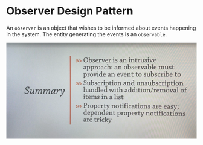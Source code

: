 # Observer Design Pattern

An `observer` is an object that wishes to be informed about events happening in the system. The entity generating the events is an `observable`.

![Alt text](./observerSummary.png)